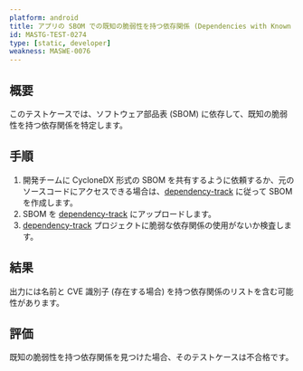 ```yaml
---
platform: android
title: アプリの SBOM での既知の脆弱性を持つ依存関係 (Dependencies with Known Vulnerabilities in the App's SBOM)
id: MASTG-TEST-0274
type: [static, developer]
weakness: MASWE-0076
---
```


## 概要

このテストケースでは、ソフトウェア部品表 (SBOM) に依存して、既知の脆弱性を持つ依存関係を特定します。

## 手順

1. 開発チームに CycloneDX 形式の SBOM を共有するように依頼するか、元のソースコードにアクセスできる場合は、[dependency-track](../../../tools/generic/MASTG-TOOL-0132.md) に従って SBOM を作成します。
2. SBOM を [dependency-track](../../../tools/generic/MASTG-TOOL-0132.md) にアップロードします。
3. [dependency-track](../../../tools/generic/MASTG-TOOL-0132.md) プロジェクトに脆弱な依存関係の使用がないか検査します。

## 結果

出力には名前と CVE 識別子 (存在する場合) を持つ依存関係のリストを含む可能性があります。

## 評価

既知の脆弱性を持つ依存関係を見つけた場合、そのテストケースは不合格です。
